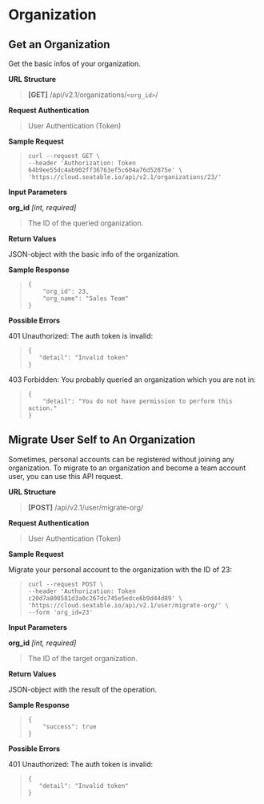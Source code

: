 # Organization
## Get an Organization

Get the basic infos of your organization.


**URL Structure**

> **\[GET]** /api/v2.1/organizations/`<org_id>`/


**Request Authentication**

> User Authentication (Token)


**Sample Request**

> ```
> curl --request GET \
> --header 'Authorization: Token 64b9ee55dc4ab902ff36763ef5c604a76d52875e' \
> 'https://cloud.seatable.io/api/v2.1/organizations/23/' 
> ```

**Input Parameters**

**org_id** _\[int, required]_
> The ID of the queried organization.


**Return Values**

JSON-object with the basic info of the organization.



**Sample Response**

> ```
> {
>     "org_id": 23,
>     "org_name": "Sales Team"
> }
> ```

**Possible Errors**

401 Unauthorized: The auth token is invalid:
>```
>{
>    "detail": "Invalid token"
>}
>```

403 Forbidden: You probably queried an organization which you are not in:
> ```
> {
>     "detail": "You do not have permission to perform this action."
> }
> ```


## Migrate User Self to An Organization

Sometimes, personal accounts can be registered without joining any organization. To migrate to an organization and become a team account user, you can use this API request.


**URL Structure**

> **\[POST]** /api/v2.1/user/migrate-org/


**Request Authentication**

> User Authentication (Token)





**Sample Request**

Migrate your personal account to the organization with the ID of 23:
> ```
> curl --request POST \
> --header 'Authorization: Token c20d7a808581d3a0c267dc745e5edce6b9d44d89' \
> 'https://cloud.seatable.io/api/v2.1/user/migrate-org/' \
> --form 'org_id=23'
> ```


**Input Parameters**

**org_id** _\[int, required]_
> The ID of the target organization.


**Return Values**

JSON-object with the result of the operation.


**Sample Response**
> ```
> {
>     "success": true
> }
> ```

**Possible Errors**

401 Unauthorized: The auth token is invalid:
>```
>{
>    "detail": "Invalid token"
>}
>```